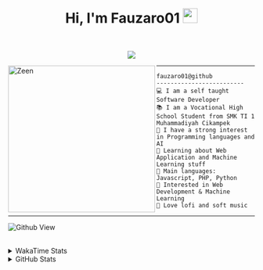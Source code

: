 <h1 align="center">
Hi, I'm Fauzaro01
  <img src="https://media.giphy.com/media/hvRJCLFzcasrR4ia7z/giphy.gif" width="30"></h1>
<br/>

<p align="center">
  <a href="https://github.com/DenverCoder1/readme-typing-svg">
    <img src="https://readme-typing-svg.herokuapp.com?lines=Chill%20and%20Coding;Full+Stack+Web+Developer;Student;Software%20Develover;Always%20learning%20new%20things&center=true&width=380&height=45">
  </a>
</p>

<img align="left" src="https://media.tenor.com/pNQi8B0fo1UAAAAi/gura-dance.gif" alt="Zeen" width="300" height="300" />
<hr>

```
fauzaro01@github
-------------------------
💻 I am a self taught Software Developer
📚 I am a Vocational High School Student from SMK TI 1 Muhammadiyah Cikampek
📝 I have a strong interest in Programming languages and AI
🌱 Learning about Web Application and Machine Learning stuff
🌟 Main languages: Javascript, PHP, Python
🚩 Interested in Web Development & Machine Learning
🎵 Love lofi and soft music 
```

<hr>

![Github View](https://komarev.com/ghpvc/?username=fauzaro01&style=flat-square)
<br><br>
<details>
  <summary>
     WakaTime Stats
  </summary>
  <br>
  <!--START_SECTION:waka-->

```txt
From: 10 September 2021 - To: 15 December 2024

Total Time: 652 hrs 46 mins

JavaScript          189 hrs 56 mins ███████▒░░░░░░░░░░░░░░░░░   29.10 %
PHP                 115 hrs         ████▒░░░░░░░░░░░░░░░░░░░░   17.62 %
HTML                81 hrs 11 mins  ███░░░░░░░░░░░░░░░░░░░░░░   12.44 %
EJS                 56 hrs 49 mins  ██▒░░░░░░░░░░░░░░░░░░░░░░   08.71 %
Blade Template      51 hrs 47 mins  ██░░░░░░░░░░░░░░░░░░░░░░░   07.93 %
Java                41 hrs 50 mins  █▓░░░░░░░░░░░░░░░░░░░░░░░   06.41 %
CSS                 29 hrs 14 mins  █░░░░░░░░░░░░░░░░░░░░░░░░   04.48 %
JSON                28 hrs 16 mins  █░░░░░░░░░░░░░░░░░░░░░░░░   04.33 %
Python              13 hrs 26 mins  ▓░░░░░░░░░░░░░░░░░░░░░░░░   02.06 %
Other               5 hrs 43 mins   ▒░░░░░░░░░░░░░░░░░░░░░░░░   00.88 %
```

<!--END_SECTION:waka-->
</details>
<details>
  <summary>
    GitHub Stats
  </summary>
  <br>
  <div align="center">
    <img src="https://github-readme-stats.vercel.app/api?username=Fauzaro01&show_icons=true&theme=algolia" alt="Fauzaro01's GitHub Stats" style="margin: 20px;" />
    <img src="https://github-readme-streak-stats.herokuapp.com/?user=Fauzaro01&theme=algolia" alt="Fauzaro01's GitHub Streak" style="margin: 20px;" />
  </div>

  <div align="center">
    <img src="https://github-readme-stats.vercel.app/api?username=Fauzaro01&show_icons=true&locale=en&count_private=true&hide_rank=true&custom_title=My%20GitHub%20Stats&disable_animations=true&theme=algolia" alt="Fauzaro01's Stars" style="margin: 20px;" />
    <img src="https://github-readme-stats.vercel.app/api/top-langs/?username=Fauzaro01&langs_count=8&theme=algolia&layout=compact" alt="Top Languages" style="margin: 20px;" />
  </div>
</details>
